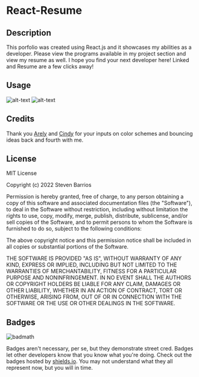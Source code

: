 # React-Resume


## Description

This porfolio was created using React.js and it showcases my abilities as a developer. Please view the programs available in my project section and view my resume as well. I hope you find your next developer here! Linked and Resume are a few clicks away!


## Usage

![alt-text](../React-Resume/src/img/portfolioSS.png) 
![alt-text](../React-Resume/src/img/secondSS.png)

## Credits

Thank you [Arely](https://github.com/A-RiveraGonzalez) and [Cindy](https://github.com/cindyung56) for your inputs on color schemes and bouncing ideas back and fourth with me. 

## License
MIT License

Copyright (c) 2022 Steven Barrios

Permission is hereby granted, free of charge, to any person obtaining a copy
of this software and associated documentation files (the "Software"), to deal
in the Software without restriction, including without limitation the rights
to use, copy, modify, merge, publish, distribute, sublicense, and/or sell
copies of the Software, and to permit persons to whom the Software is
furnished to do so, subject to the following conditions:

The above copyright notice and this permission notice shall be included in all
copies or substantial portions of the Software.

THE SOFTWARE IS PROVIDED "AS IS", WITHOUT WARRANTY OF ANY KIND, EXPRESS OR
IMPLIED, INCLUDING BUT NOT LIMITED TO THE WARRANTIES OF MERCHANTABILITY,
FITNESS FOR A PARTICULAR PURPOSE AND NONINFRINGEMENT. IN NO EVENT SHALL THE
AUTHORS OR COPYRIGHT HOLDERS BE LIABLE FOR ANY CLAIM, DAMAGES OR OTHER
LIABILITY, WHETHER IN AN ACTION OF CONTRACT, TORT OR OTHERWISE, ARISING FROM,
OUT OF OR IN CONNECTION WITH THE SOFTWARE OR THE USE OR OTHER DEALINGS IN THE
SOFTWARE.

## Badges

![badmath](https://img.shields.io/github/languages/top/lernantino/badmath)

Badges aren't necessary, per se, but they demonstrate street cred. Badges let other developers know that you know what you're doing. Check out the badges hosted by [shields.io](https://shields.io/). You may not understand what they all represent now, but you will in time.

